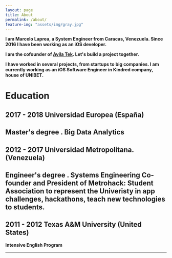 ```yaml
---
layout: page
title: About
permalink: /about/
feature-img: "assets/img/gray.jpg"
---
```


**I am Marcelo Laprea, a System Engineer from Caracas, Venezuela. Since 2016 I have been working as an iOS developer.** 

**I am the cofounder of <a href="https://avilatek.co/" target="_blank">Avila Tek</a>. Let's build a project together.**

**I have worked in several projects, from startups to big companies. I am currently working as an iOS Software Engineer in Kindred company, house of UNIBET.** 
 
# Education

## **2017 - 2018** Universidad Europea (España)
**Master's degree . Big Data Analytics**
---

## **2012 - 2017**  Universidad Metropolitana. (Venezuela)
**Engineer's degree . Systems Engineering** 
Co-founder and President of Metrohack: Student Association to represent the Univeristy in app challenges, hackathons, teach new technologies to students.
---

## **2011 - 2012** Texas A&M University (United States)
**Intensive English Program**

---





